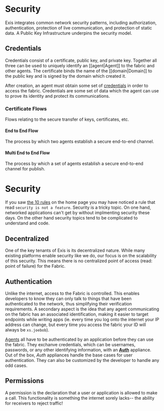 # Security

Exis integrates common network security patterns, including authorization, authentication, protection of live communication, and protection of static data. A Public Key Infrastructure underpins the security model. 

## Credentials

Credentials consist of a certificate, public key, and private key. Together all three can be used to uniquely identify an [[agent|Agent]] to the fabric and other agents. The certificate binds the name of the [[domain|Domain]] to the public key and is signed by the domain which created it. 

After creation, an agent must obtain some set of [credentials][creds] in order to access the fabric. Credentials are some set of data which the agent can use to prove its identity and protect its communications. 

### Certificate Flows 

Flows relating to the secure transfer of keys, certificates, etc. 

#### End to End Flow

The process by which two agents establish a secure end-to-end channel.

#### Multi End to End Flow

The process by which a set of agents establish a secure end-to-end channel for publish.



<!-- After creation, an agent must obtain some set of [credentials][creds] in order to access the fabric. Credentials are some set of data which the agent can use to prove its identity and protect its communications. 

A [permission][perm] is required when sending any message to any [endpoint][endpoint] and generally represents the receiver's willingness to receive the given message.  -->

<!-- A domain may destroy its immediate subdomain or created permissions through [[revocation.|Revocation]] All subdomains of the given domain are also then invalid. -->

<!-- The presentation of credentials is defined by the distribution [[distribution|Distribution]] flows. Each of these flows defines the rules on how agents exchange or obtain keys. -->

<!-- > V2: end to end encryption for pub/sub and reg/call requires different key distribution methods and management. These requirements should be considered but are not detailed here.  -->



# Security

If you saw [the 10 rules](/pages/general/Home.md#the-10-rules) on the home page you may have noticed a rule that read `security is not a feature`. Security is a tricky topic. On one hand, networked applications can't get by without implmenting security these days. On the other hand security topics tend to be complicated to understand and code. 

## Decentralized 

One of the key tenants of Exis is its decentralized nature. While many existing platforms enable security like we do, our focus is on the scalability of this security. This means there is no centralized point of access (read: point of failure) for the Fabric.

## Authentication

Unlike the internet, access to the Fabric is controlled. This enables developers to know they can only talk to things that have been authenticated to the network, thus simplifying their verification requirements. A secondary aspect is the idea that any agent communicating on the fabric has an associated identification, making it easier to target endpoints while writing apps (ie. every time you log onto the internet your IP address can change, but every time you access the fabric your ID will always be `xs.joebob`).

[Agents][agent] all have to be authenticated by an application before they can use the fabric. They exchanve credentials, which can be usernames, passwords, or any other identifying information, with an [**Auth**][auth] appliance. Out of the box, *Auth* appliances handle the base cases for user authentication. They can also be customized by the developer to handle any odd cases. 

## Permissions

A permission is the declaration that a user or application is allowed to make a call. This functionality is something the internet sorely lacks-- the ability for receivers to reject traffic!


[message]:/pages/riffle/Message.md
[agent]:/pages/riffle/Agent.md
[node]:/pages/fabric/Node.md
[fabric]:/pages/fabric/Fabric.md
[domain]:/pages/riffle/Domain.md
[action]:/pages/riffle/Agent.md
[endpoint]:/pages/riffle/Endpoint.md
[samples]:/pages/samples/Samples.md

[auth]:/pages/appliances/Auth-Appliance.md
[creds]:/pages/security/Credentials.md
[perm]:/pages/security/Permission.md

[perm]:/pages/security/Permission.md
[flows]:/pages/security/Security-Flows.md